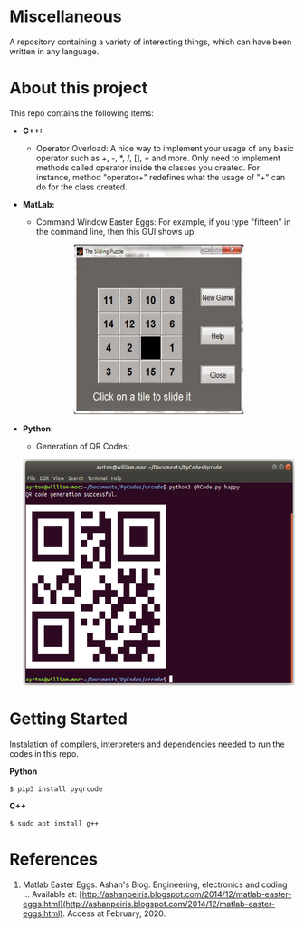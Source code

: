 # Miscellaneous
A repository containing a variety of interesting things, which can have been written in any language.

# About this project

This repo contains the following items:

- **C++:**
  - Operator Overload: A nice way to implement your usage of any basic operator such as +, -, *, /, [], = and more. Only need to implement methods called operator<op> inside the classes you created. For instance, method "operator+" redefines what the usage of "+" can do for the class created.

- **MatLab:**
  - Command Window Easter Eggs: For example, if you type "fifteen" in the command line, then this GUI shows up.

  <p align="center">
	<img src="Screenshots/fifteen.jpg" height=300 width=300>
  </p>
  
- **Python:**
  - Generation of QR Codes:
  <p align="center">
	<img src="Screenshots/qrcode.png" height=400 width=500>
  </p>

# Getting Started

Instalation of compilers, interpreters and dependencies needed to run the codes in this repo.

**Python**

	$ pip3 install pyqrcode
	
**C++**
	
	$ sudo apt install g++


# References

1. Matlab Easter Eggs. Ashan's Blog. Engineering, electronics and coding ... Available at: [http://ashanpeiris.blogspot.com/2014/12/matlab-easter-eggs.html](http://ashanpeiris.blogspot.com/2014/12/matlab-easter-eggs.html). Access at February, 2020.
